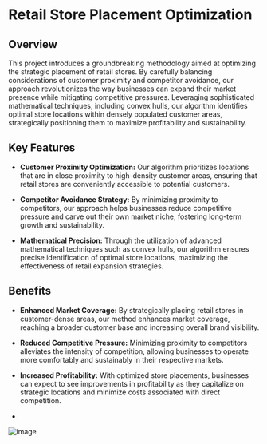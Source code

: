 # Retail Store Placement Optimization

## Overview

This project introduces a groundbreaking methodology aimed at optimizing the strategic placement of retail stores. By carefully balancing considerations of customer proximity and competitor avoidance, our approach revolutionizes the way businesses can expand their market presence while mitigating competitive pressures. Leveraging sophisticated mathematical techniques, including convex hulls, our algorithm identifies optimal store locations within densely populated customer areas, strategically positioning them to maximize profitability and sustainability.

## Key Features

- **Customer Proximity Optimization:** Our algorithm prioritizes locations that are in close proximity to high-density customer areas, ensuring that retail stores are conveniently accessible to potential customers.
  
- **Competitor Avoidance Strategy:** By minimizing proximity to competitors, our approach helps businesses reduce competitive pressure and carve out their own market niche, fostering long-term growth and sustainability.
  
- **Mathematical Precision:** Through the utilization of advanced mathematical techniques such as convex hulls, our algorithm ensures precise identification of optimal store locations, maximizing the effectiveness of retail expansion strategies.

## Benefits

- **Enhanced Market Coverage:** By strategically placing retail stores in customer-dense areas, our method enhances market coverage, reaching a broader customer base and increasing overall brand visibility.
  
- **Reduced Competitive Pressure:** Minimizing proximity to competitors alleviates the intensity of competition, allowing businesses to operate more comfortably and sustainably in their respective markets.
  
- **Increased Profitability:** With optimized store placements, businesses can expect to see improvements in profitability as they capitalize on strategic locations and minimize costs associated with direct competition.
- 
![image](https://github.com/NavyaGoel/Retail-Store-Placement/assets/168194840/d84aa27f-130e-43e5-82a0-cd56d3cff278)



